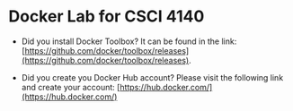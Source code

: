 # Docker Lab for CSCI 4140

- Did you install Docker Toolbox? It can be found in the link: [https://github.com/docker/toolbox/releases](https://github.com/docker/toolbox/releases).

- Did you create you Docker Hub account? Please visit the following link and create your account: [https://hub.docker.com/](https://hub.docker.com/)
